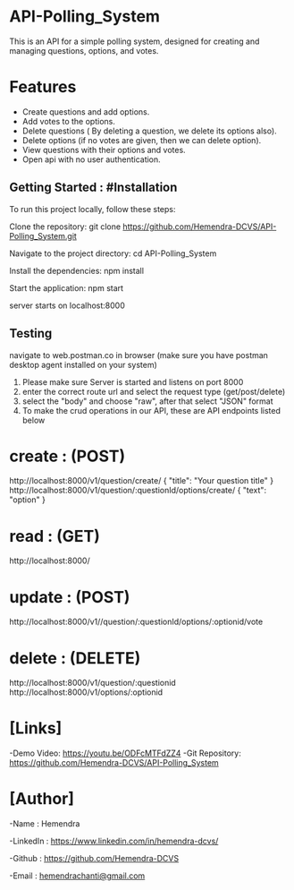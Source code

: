 # API-Polling_System

This is an API for a simple polling system, designed for creating and managing questions, options, and votes.

# Features

- Create questions and add options.
- Add votes to the options.
- Delete questions ( By deleting a question, we delete its options also).
- Delete options (if no votes are given, then we can delete option).
- View questions with their options and votes.
- Open api with no user authentication.



## Getting Started : #Installation

To run this project locally, follow these steps:

Clone the repository: git clone <https://github.com/Hemendra-DCVS/API-Polling_System.git>

Navigate to the project directory: cd API-Polling_System

Install the dependencies: npm install

Start the application: npm start

server starts on localhost:8000

## Testing

navigate to web.postman.co in browser (make sure you have postman desktop agent installed on your system) 
1. Please make sure Server is started and listens on port 8000 
2. enter the correct route url and select the request type (get/post/delete) 
3. select the "body" and choose "raw", after that select "JSON" format
4. To make the crud operations in our API, these are API endpoints listed below
# create : (POST)
http://localhost:8000/v1/question/create/
{
  "title": "Your question title"
}
http://localhost:8000/v1/question/:questionId/options/create/
{
  "text": "option"
}
# read : (GET)
http://localhost:8000/ 
# update : (POST)
http://localhost:8000/v1//question/:questionId/options/:optionid/vote
# delete : (DELETE)
http://localhost:8000/v1/question/:questionid
http://localhost:8000/v1/options/:optionid




# [Links]

-Demo Video: https://youtu.be/ODFcMTFdZZ4
-Git Repository: https://github.com/Hemendra-DCVS/API-Polling_System



# [Author]
-Name : Hemendra

-LinkedIn : https://www.linkedin.com/in/hemendra-dcvs/

-Github : https://github.com/Hemendra-DCVS

-Email : hemendrachanti@gmail.com

